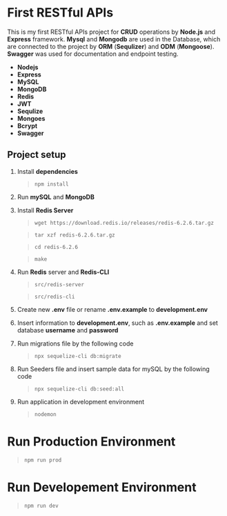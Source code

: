 # First RESTful APIs

This is my first RESTful APIs project for **CRUD** operations by **Node.js** and **Express** framework.
**Mysql** and **Mongodb** are used in the Database, which are connected to the project by **ORM** (**Sequlizer**) and **ODM** (**Mongoose**).
**Swagger** was used for documentation and endpoint testing.

 - **Nodejs**
 - **Express** 
 - **MySQL**
 - **MongoDB**
 - **Redis**
 - **JWT** 
 - **Sequlize**
 - **Mongoes**
 - **Bcrypt** 
 - **Swagger**


## Project setup

 1. Install **dependencies**
  

	> `npm install`

   
 2. Run **mySQL** and **MongoDB**
 3. Install **Redis Server** 

	> ````wget https://download.redis.io/releases/redis-6.2.6.tar.gz````
	

	> `tar xzf redis-6.2.6.tar.gz`
	

	> `cd redis-6.2.6`
	

	> `make`

 4. Run **Redis** server and **Redis-CLI**

	> ````src/redis-server````
	

	> ````src/redis-cli````

 5. Create new **.env** file or rename **.env.example** to **development.env**
 6. Insert information to **development.env**, such as **.env.example** and set database **username** and **password**
 7. Run migrations file by the following code

	> `npx sequelize-cli db:migrate`

   
 8. Run Seeders file and insert sample data for mySQL by the following code
   

    

	> `npx sequelize-cli db:seed:all`

    
 9. Run application in development environment

	 > `nodemon`

    

# Run Production Environment

> `npm run prod`

# Run Developement Environment

> `npm run dev`
